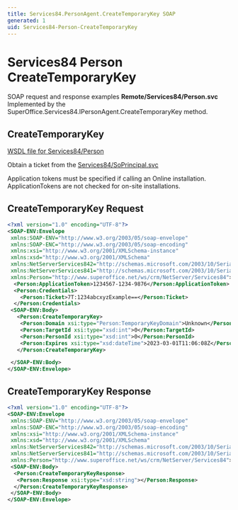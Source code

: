 ```yaml
---
title: Services84.PersonAgent.CreateTemporaryKey SOAP
generated: 1
uid: Services84-Person-CreateTemporaryKey
---
```


# Services84 Person CreateTemporaryKey

SOAP request and response examples **Remote/Services84/Person.svc**
Implemented by the <see cref="M:SuperOffice.Services84.IPersonAgent.CreateTemporaryKey">SuperOffice.Services84.IPersonAgent.CreateTemporaryKey</see> method.

## CreateTemporaryKey





[WSDL file for Services84/Person](../Services84-Person.md)

Obtain a ticket from the [Services84/SoPrincipal.svc](../SoPrincipal/index.md)

Application tokens must be specified if calling an Online installation. ApplicationTokens are not checked for on-site installations.

## CreateTemporaryKey Request

```xml
<?xml version="1.0" encoding="UTF-8"?>
<SOAP-ENV:Envelope
 xmlns:SOAP-ENV="http://www.w3.org/2003/05/soap-envelope"
 xmlns:SOAP-ENC="http://www.w3.org/2003/05/soap-encoding"
 xmlns:xsi="http://www.w3.org/2001/XMLSchema-instance"
 xmlns:xsd="http://www.w3.org/2001/XMLSchema"
 xmlns:NetServerServices842="http://schemas.microsoft.com/2003/10/Serialization/Arrays"
 xmlns:NetServerServices841="http://schemas.microsoft.com/2003/10/Serialization/"
 xmlns:Person="http://www.superoffice.net/ws/crm/NetServer/Services84">
  <Person:ApplicationToken>1234567-1234-9876</Person:ApplicationToken>
  <Person:Credentials>
    <Person:Ticket>7T:1234abcxyzExample==</Person:Ticket>
  </Person:Credentials>
 <SOAP-ENV:Body>
   <Person:CreateTemporaryKey>
    <Person:Domain xsi:type="Person:TemporaryKeyDomain">Unknown</Person:Domain>
    <Person:TargetId xsi:type="xsd:int">0</Person:TargetId>
    <Person:PersonId xsi:type="xsd:int">0</Person:PersonId>
    <Person:Expires xsi:type="xsd:dateTime">2023-03-01T11:06:08Z</Person:Expires>
   </Person:CreateTemporaryKey>

 </SOAP-ENV:Body>
</SOAP-ENV:Envelope>

```


## CreateTemporaryKey Response

```xml
<?xml version="1.0" encoding="UTF-8"?>
<SOAP-ENV:Envelope
 xmlns:SOAP-ENV="http://www.w3.org/2003/05/soap-envelope"
 xmlns:SOAP-ENC="http://www.w3.org/2003/05/soap-encoding"
 xmlns:xsi="http://www.w3.org/2001/XMLSchema-instance"
 xmlns:xsd="http://www.w3.org/2001/XMLSchema"
 xmlns:NetServerServices842="http://schemas.microsoft.com/2003/10/Serialization/Arrays"
 xmlns:NetServerServices841="http://schemas.microsoft.com/2003/10/Serialization/"
 xmlns:Person="http://www.superoffice.net/ws/crm/NetServer/Services84">
 <SOAP-ENV:Body>
  <Person:CreateTemporaryKeyResponse>
   <Person:Response xsi:type="xsd:string"></Person:Response>
  </Person:CreateTemporaryKeyResponse>
 </SOAP-ENV:Body>
</SOAP-ENV:Envelope>

```

